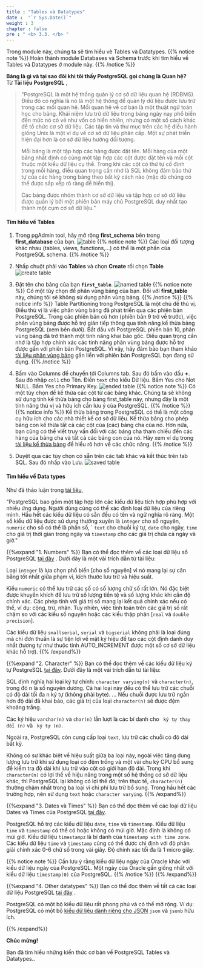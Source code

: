```yaml
---
title : "Tables và Datatypes"
date :  "`r Sys.Date()`" 
weight : 3 
chapter : false
pre : " <b> 3.3. </b> "
---
```


Trong module này, chúng ta sẽ tìm hiểu vè Tables và Datatypes.
  {{% notice note %}}
  Hoàn thành module Databases và Schema trước khi tìm hiểu về Tables và Datatypes ở module này.
  {{% /notice %}}

**Bảng là gì và tại sao đôi khi tôi thấy PostgreSQL gọi chúng là Quan hệ?**\
Từ **Tài liệu PostgreSQL** ,

> "PostgreSQL là một hệ thống quản lý cơ sở dữ liệu quan hệ (RDBMS). Điều đó có nghĩa là nó là một hệ thống để quản lý dữ liệu được lưu trữ trong các mối quan hệ. Mối quan hệ về cơ bản là một thuật ngữ toán học cho bảng. Khái niệm lưu trữ dữ liệu trong bảng ngày nay phổ biến đến mức nó có vẻ như vốn có hiển nhiên, nhưng có một số cách khác để tổ chức cơ sở dữ liệu. Các tập tin và thư mục trên các hệ điều hành giống Unix là một ví dụ về cơ sở dữ liệu phân cấp. Một sự phát triển hiện đại hơn là cơ sở dữ liệu hướng đối tượng.
>
> Mỗi bảng là một tập hợp các hàng được đặt tên. Mỗi hàng của một bảng nhất định có cùng một tập hợp các cột được đặt tên và mỗi cột thuộc một kiểu dữ liệu cụ thể. Trong khi các cột có thứ tự cố định trong mỗi hàng, điều quan trọng cần nhớ là SQL không đảm bảo thứ tự của các hàng trong bảng theo bất kỳ cách nào (mặc dù chúng có thể được sắp xếp rõ ràng để hiển thị).
>
> Các bảng được nhóm thành cơ sở dữ liệu và tập hợp cơ sở dữ liệu được quản lý bởi một phiên bản máy chủ PostgreSQL duy nhất tạo thành một cụm cơ sở dữ liệu."
 
 #### Tìm hiểu về Tables

 1. Trong pgAdmin tool, hãy mở rộng **first_schema** bên trong **first_database** của bạn.
 ![table](/images/2/2-3/11.png)
 {{% notice note %}}
 Các loại đối tượng khác nhau (tables, views, functions,...) có thể là một phần của PostgreSQL schema.
 {{% /notice %}}


 2. Nhấp chuột phải vào **Tables** và chọn **Create** rồi chọn **Table**
 ![create table](/images/2/2-3/12.png)

 3. Đặt tên cho bảng của bạn **`first_table`**.
  ![named table](/images/2/2-3/13.png)
 {{% notice note %}}
 Có một tùy chọn để phân vùng bảng của bạn. Đối với **first_table** này, chúng tôi sẽ không sử dụng phân vùng bảng.
 {{% /notice %}}
 {{% notice info %}}
 Table Partitioning trong PostgreSQL là một chủ đề thú vị. Điều thú vị là việc phân vùng bảng đã phát triển qua các phiên bản PostgreSQL. Trong các phiên bản cũ hơn (phiên bản 9 trở về trước), việc phân vùng bảng được hỗ trợ gián tiếp thông qua tính năng kế thừa bảng PostgreSQL (xem bên dưới). Bắt đầu với PostgreSQL phiên bản 10, phân vùng bảng đã trở thành một tính năng khai báo gốc. Điều quan trọng cần nhớ là tập hợp chính xác các tính năng phân vùng bảng được hỗ trợ được gắn với phiên bản PostgreSQL. Vì vậy, hãy đảm bảo bạn tham khảo [tài liệu phân vùng bảng](https://www.postgresql.org/docs/11/ddl-partitioning.html) gắn liền với phiên bản PostgreSQL bạn đang sử dụng.
 {{% /notice %}}

 4. Bấm vào Columns để chuyển tới Columns tab. Sau đó bấm vào dấu **+**. Sau đó nhập `col1` cho Tên. Điền `text` cho kiểu Dữ liệu. Bấm Yes cho Not NULL. Bấm Yes cho Primary Key.
   ![ẹnded table](/images/2/2-3/14.png)
{{% notice note %}}
Có một tùy chọn để kế thừa các cột từ các bảng khác. Chúng ta sẽ không sử dụng tính kế thừa bảng cho bảng first_table này, nhưng đây là một tính năng thú vị và hữu ích cần lưu ý của PostgreSQL.
 {{% /notice %}}
 {{% notice info %}}
 Kế thừa bảng trong PostgreSQL có thể là một công cụ hữu ích cho các nhà thiết kế cơ sở dữ liệu. Kế thừa bảng cho phép bảng con kế thừa tất cả các cột của (các) bảng cha của nó. Hơn nữa, bạn cũng có thể viết truy vấn đối với các bảng cha tham chiếu đến các hàng của bảng cha và tất cả các bảng con của nó. Hãy xem ví dụ trong [tài liệu kế thừa bảng](https://www.postgresql.org/docs/11/ddl-inherit.html) để hiểu rõ hơn về các chức năng.
 {{% /notice %}}

 5. Duyệt qua các tùy chọn có sẵn trên các tab khác và kết thúc trên tab SQL. Sau đó nhấp vào Lưu.
  ![saved table](/images/2/2-3/15.png)

#### Tìm hiểu về Data types

  Như đã thảo luận trong [tài liệu](https://www.postgresql.org/docs/11/ddl-basics.html),

  "PostgreSQL bao gồm một tập hợp lớn các kiểu dữ liệu tích hợp phù hợp với nhiều ứng dụng. Người dùng cũng có thể xác định loại dữ liệu của riêng mình. Hầu hết các kiểu dữ liệu có sẵn đều có tên và ngữ nghĩa rõ ràng. Một số kiểu dữ liệu được sử dụng thường xuyên là ``integer`` cho số nguyên, ``numeric`` cho số có thể là phân số, ` ``text`` cho chuỗi ký tự, ``date`` cho ngày, ``time`` cho giá trị thời gian trong ngày và ``timestamp`` cho các giá trị chứa cả ngày và giờ."

  {{%expand "1. Numbers" %}}
  Bạn có thể đọc thêm về các loại dữ liệu số PostgreSQL [tại đây](https://www.postgresql.org/docs/11/datatype-numeric.html) . Dưới đây là một vài trích dẫn từ tài liệu:

  Loại ``integer`` là lựa chọn phổ biến [cho số nguyên] vì nó mang lại sự cân bằng tốt nhất giữa phạm vi, kích thước lưu trữ và hiệu suất.
  
  Kiểu ``numeric`` có thể lưu trữ các số có số lượng chữ số rất lớn. Nó đặc biệt được khuyến khích để lưu trữ số lượng tiền tệ và số lượng khác khi cần độ chính xác. Các phép tính với giá trị số mang lại kết quả chính xác nếu có thể, ví dụ: cộng, trừ, nhân. Tuy nhiên, việc tính toán trên các giá trị số rất chậm so với các kiểu số nguyên hoặc các kiểu thập phân [``real`` và ``double precision``].

  Các kiểu dữ liệu ``smallserial``, ``serial`` và ``bigserial`` không phải là loại đúng mà chỉ đơn thuần là sự tiện lợi về mặt ký hiệu để tạo các cột định danh duy nhất (tương tự như thuộc tính AUTO_INCREMENT được một số cơ sở dữ liệu khác hỗ trợ).
  {{% /expand%}}


  {{%expand "2. Character" %}}
  Bạn có thể đọc thêm về các kiểu dữ liệu ký tự PostgreSQL [tại đây](https://www.postgresql.org/docs/11/datatype-character.html). Dưới đây là một vài trích dẫn từ tài liệu:

  SQL định nghĩa hai loại ký tự chính: ``character varying(n)`` và ``character(n)``, trong đó n là số nguyên dương. Cả hai loại này đều có thể lưu trữ các chuỗi có độ dài tối đa n ký tự (không phải byte). ... Nếu chuỗi được lưu trữ ngắn hơn độ dài đã khai báo, các giá trị của loại ``character(n)`` sẽ được đệm khoảng trắng.

  Các ký hiệu ``varchar(n)`` và ``char(n)`` lần lượt là các bí danh cho `` ký tự thay đổi (n)`` và `` ký tự (n)``.

  Ngoài ra, PostgreSQL còn cung cấp loại ``text``, lưu trữ các chuỗi có độ dài bất kỳ.

  Không có sự khác biệt về hiệu suất giữa ba loại này, ngoài việc tăng dung lượng lưu trữ khi sử dụng loại có đệm trống và một vài chu kỳ CPU bổ sung để kiểm tra độ dài khi lưu trữ vào cột có giới hạn độ dài. Trong khi ``character(n)`` có lợi thế về hiệu năng trong một số hệ thống cơ sở dữ liệu khác, thì PostgreSQL lại không có lợi thế đó; trên thực tế, ``character(n)`` thường chậm nhất trong ba loại vì chi phí lưu trữ bổ sung. Trong hầu hết các trường hợp, nên sử dụng ``text`` hoặc ``character varying``.
  {{% /expand%}}

  {{%expand "3. Dates và Times" %}}
  Bạn có thể đọc thêm về các loại dữ liệu Dates và Times của PostgreSQL [tại đây](https://www.postgresql.org/docs/11/datatype-datetime.html).

  PostgreSQL hỗ trợ các kiểu dữ liệu ``date``, ``time`` và ``timestamp``. Kiểu dữ liệu ``time`` và ``timestamp`` có thể có hoặc không có múi giờ. Mặc định là không có múi giờ. Kiểu dữ liệu ``timestampz`` là bí danh của ``timestamp with time zone``. Các kiểu dữ liệu ``time`` và ``timestamp`` cũng có thể được chỉ định với độ phân giải chính xác 0-6 chữ số trong vài giây. Độ chính xác tối đa là 1 micro giây.

  {{% notice note %}}
  Cần lưu ý rằng kiểu dữ liệu ngày của Oracle khác với kiểu dữ liệu ngày của PostgreSQL. Một ngày của Oracle gần giống nhất với kiểu dữ liệu ``timestamp(0)`` của PostgreSQL.
  {{% /notice %}}
  {{% /expand%}}

  {{%expand "4. Other datatypes" %}}
  Bạn có thể đọc thêm về tất cả các loại dữ liệu PostgreSQL [tại đây](https://www.postgresql.org/docs/11/datatype.html) .

  PostgreSQL có một bộ kiểu dữ liệu rất phong phú và có thể mở rộng. Ví dụ: PostgreSQL có một bộ [kiểu dữ liệu dành riêng cho JSON](https://www.postgresql.org/docs/11/datatype-json.html) ``json`` và ``jsonb`` hữu ích.

  {{% /expand%}}

  **Chúc mừng!**

Bạn đã tìm hiểu những kiến thức cơ bản về PostgreSQL Tables và Datatypes..